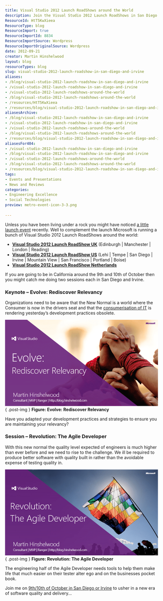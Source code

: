 ```yaml
---
title: Visual Studio 2012 Launch RoadShows around the World
description: Join the Visual Studio 2012 Launch RoadShows in San Diego and Irvine to explore new development practices and elevate your software quality. Don't miss out!
ResourceId: HtT5KwXieea
ResourceType: blog
ResourceImport: true
ResourceImportId: 8834
ResourceImportSource: Wordpress
ResourceImportOriginalSource: Wordpress
date: 2012-09-21
creator: Martin Hinshelwood
layout: blog
resourceTypes: blog
slug: visual-studio-2012-launch-roadshow-in-san-diego-and-irvine
aliases:
- /blog/visual-studio-2012-launch-roadshow-in-san-diego-and-irvine
- /visual-studio-2012-launch-roadshow-in-san-diego-and-irvine
- /visual-studio-2012-launch-roadshows-around-the-world
- /blog/visual-studio-2012-launch-roadshows-around-the-world
- /resources/HtT5KwXieea
- /resources/blog/visual-studio-2012-launch-roadshow-in-san-diego-and-irvine
aliasesArchive:
- /blog/visual-studio-2012-launch-roadshow-in-san-diego-and-irvine
- /visual-studio-2012-launch-roadshow-in-san-diego-and-irvine
- /visual-studio-2012-launch-roadshows-around-the-world
- /blog/visual-studio-2012-launch-roadshows-around-the-world
- /resources/blog/visual-studio-2012-launch-roadshow-in-san-diego-and-irvine
aliasesFor404:
- /visual-studio-2012-launch-roadshow-in-san-diego-and-irvine
- /blog/visual-studio-2012-launch-roadshow-in-san-diego-and-irvine
- /visual-studio-2012-launch-roadshows-around-the-world
- /blog/visual-studio-2012-launch-roadshows-around-the-world
- /resources/blog/visual-studio-2012-launch-roadshow-in-san-diego-and-irvine
tags:
- Events and Presentations
- News and Reviews
categories:
- Engineering Excellence
- Social Technologies
preview: metro-event-icon-3-3.png

---
```

Unless you have been living under a rock you might have noticed [a little launch event](http://www.microsoft.com/visualstudio) recently. Well to complement the launch Microsoft is running a bunch of Visual Studio 2012 Launch RoadShows around the world:

- [**Visual Studio 2012 Launch RoadShow UK**](http://blogs.msdn.com/b/ukmsdn/archive/2012/09/06/event-visual-studio-2012-launch-roadshow.aspx) (Edinburgh | Manchester | London | Reading)
- [**Visual Studio 2012 Launch RoadShow US**](http://blogs.msdn.com/b/dajung/archive/2012/09/20/visual-studio-2012-launch-roadshow.aspx) (Lehi | Tempe | San Diego | Irvine | Mountain View | San Francisco | Portland | Boise)
- [**Visual Studio 2012 Launch RoadShow Netherlands**](http://www.clemensreijnen.nl/post/2012/09/22/Visual-Studio-Launch-Roadshows-and-Workshops-in-the-Netherlands.aspx)

If you are going to be in California around the 9th and 10th of October then you might catch me doing two sessions each in San Diego and Irvine.

### Keynote – Evolve: Rediscover Relevancy

Organizations need to be aware that the New Normal is a world where the Consumer is now in the drivers seat and that the [consumerisation of IT](http://blog.nwcadence.com/consumerization-of-it-and-my-cup-of-coffee/) is rendering yesterday’s development practices obsolete.

![Evolve: Rediscover Relevancy](images/image38-1-1.png "Evolve: Rediscover Relevancy")  
{ .post-img }
**Figure: Evolve: Rediscover Relevancy**

Have you adapted your development practices and strategies to ensure you are maintaining your relevancy?

### Session – Revolution: The Agile Developer

With this new normal the quality level expected of engineers is much higher than ever before and we need to rise to the challenge. We ill be required to produce better software with quality built in rather than the avoidable expense of testing quality in.

![Revolution: The Agile Developer](images/image39-2-2.png "Revolution: The Agile Developer")  
{ .post-img }
**Figure: Revolution: The Agile Developer**

The engineering half of the Agile Developer needs tools to help them make life that much easier on their tester alter ego and on the businesses pocket book.

Join me on [9th/10th of October in San Diego or Irvine](http://blog.hinshelwood.com/events/) to usher in a new era of software quality and delivery…
